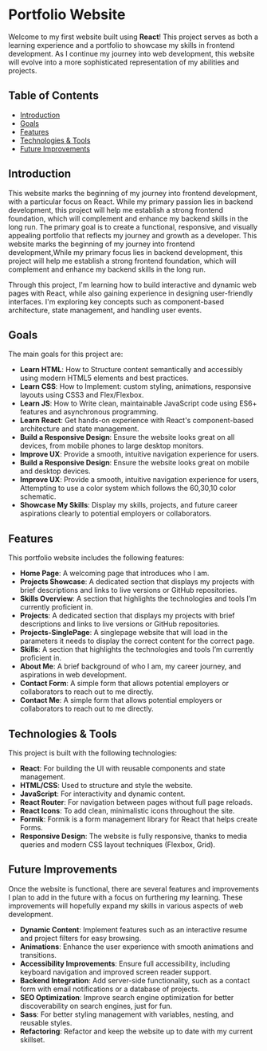 # Portfolio Website

Welcome to my first website built using **React**! This project serves as both a learning experience and a portfolio to showcase my skills in frontend development. As I continue my journey into web development, this website will evolve into a more sophisticated representation of my abilities and projects.

## Table of Contents
- [Introduction](#introduction)
- [Goals](#goals)
- [Features](#features)
- [Technologies & Tools](#technologies-tools)
- [Future Improvements](#future-improvements)

## Introduction

This website marks the beginning of my journey into frontend development, with a particular focus on React. While my primary passion lies in backend development, this project will help me establish a strong frontend foundation, which will complement and enhance my backend skills in the long run. The primary goal is to create a functional, responsive, and visually appealing portfolio that reflects my journey and growth as a developer.
This website marks the beginning of my journey into frontend development,While my primary focus lies in backend development, this project will help me establish a strong frontend foundation, which will complement and enhance my backend skills in the long run.

Through this project, I'm learning how to build interactive and dynamic web pages with React, while also gaining experience in designing user-friendly interfaces. I'm exploring key concepts such as component-based architecture, state management, and handling user events.

## Goals

The main goals for this project are:

- **Learn HTML**: How to Structure content semantically and accessibly using modern HTML5 elements and best practices.
- **Learn CSS**: How to Implement: custom styling, animations, responsive layouts using CSS3 and Flex/Flexbox.
- **Learn JS**: How to Write clean, maintainable JavaScript code using ES6+ features and asynchronous programming.
- **Learn React**: Get hands-on experience with React's component-based architecture and state management.
- **Build a Responsive Design**: Ensure the website looks great on all devices, from mobile phones to large desktop monitors.
- **Improve UX**: Provide a smooth, intuitive navigation experience for users.
- **Build a Responsive Design**: Ensure the website looks great on mobile and desktop devices.
- **Improve UX**: Provide a smooth, intuitive navigation experience for users, Attempting to use a color system which follows the 60,30,10 color schematic.
- **Showcase My Skills**: Display my skills, projects, and future career aspirations clearly to potential employers or collaborators.

## Features

This portfolio website includes the following features:

- **Home Page**: A welcoming page that introduces who I am.
- **Projects Showcase**: A dedicated section that displays my projects with brief descriptions and links to live versions or GitHub repositories.
- **Skills Overview**: A section that highlights the technologies and tools I’m currently proficient in.
- **Projects**: A dedicated section that displays my projects with brief descriptions and links to live versions or GitHub repositories.
- **Projects-SinglePage**: A singlepage website that will load in the parameters it needs to display the correct content for the correct page. 
- **Skills**: A section that highlights the technologies and tools I’m currently proficient in.
- **About Me**: A brief background of who I am, my career journey, and aspirations in web development.
- **Contact Form**: A simple form that allows potential employers or collaborators to reach out to me directly.
- **Contact Me**: A simple form that allows potential employers or collaborators to reach out to me directly.

## Technologies & Tools

This project is built with the following technologies:

- **React**: For building the UI with reusable components and state management.
- **HTML/CSS**: Used to structure and style the website.
- **JavaScript**: For interactivity and dynamic content.
- **React Router**: For navigation between pages without full page reloads.
- **React Icons**: To add clean, minimalistic icons throughout the site.
- **Formik**: Formik is a form management library for React that helps create Forms.
- **Responsive Design**: The website is fully responsive, thanks to media queries and modern CSS layout techniques (Flexbox, Grid).

## Future Improvements

Once the website is functional, there are several features and improvements I plan to add in the future with a focus on furthering my learning. These improvements will hopefully expand my skills in various aspects of web development.

- **Dynamic Content**: Implement features such as an interactive resume and project filters for easy browsing.
- **Animations**: Enhance the user experience with smooth animations and transitions.
- **Accessibility Improvements**: Ensure full accessibility, including keyboard navigation and improved screen reader support.
- **Backend Integration**: Add server-side functionality, such as a contact form with email notifications or a database of projects.
- **SEO Optimization**: Improve search engine optimization for better discoverability on search engines, just for fun.
- **Sass**: For better styling management with variables, nesting, and reusable styles.
- **Refactoring**: Refactor and keep the website up to date with my current skillset.
